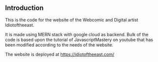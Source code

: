 ## Introduction
This is the code for the website of the Webcomic and Digital artist Idiotoftheeast. 

It is made using MERN stack with google cloud as backend. Bulk of the code is based upon the tutorial of JavascriptMastery on youtube that has been modified according to the needs of the website.

The website is deployed at https://idiotoftheeast.com/
